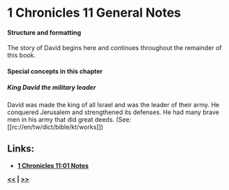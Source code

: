 # 1 Chronicles 11 General Notes

#### Structure and formatting

The story of David begins here and continues throughout the remainder of this book.

#### Special concepts in this chapter

##### King David the military leader
David was made the king of all Israel and was the leader of their army. He conquered Jerusalem and strengthened its defenses. He had many brave men in his army that did great deeds. (See: [[rc://en/tw/dict/bible/kt/works]])

## Links:

* __[1 Chronicles 11:01 Notes](./01.md)__

__[<<](../10/intro.md) | [>>](../12/intro.md)__
